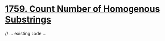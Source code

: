 # [1759. Count Number of Homogenous Substrings](https://leetcode.com/problems/count-number-of-homogenous-substrings/)

// ... existing code ... 